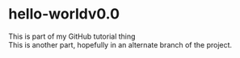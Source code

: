 # hello-worldv0.0
This is part of my GitHub tutorial thing <br>
This is another part, hopefully in an alternate branch of the project.
